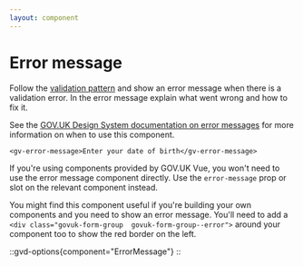 ```yaml
---
layout: component
---
```


# Error message

Follow the [validation pattern](https://design-system.service.gov.uk/patterns/validation/) and show an error message 
when there is a validation error. In the error message explain what went wrong and how to fix it.

See the [GOV.UK Design System documentation on error messages](https://design-system.service.gov.uk/components/error-message/) 
for more information on when to use this component.

```vue
<gv-error-message>Enter your date of birth</gv-error-message>
```

If you're using components provided by GOV.UK Vue, you won't need to use the error message component directly. Use
the `error-message` prop or slot on the relevant component instead.

You might find this component useful if you're building your own components and you need to show an error message. 
You'll need to add a `<div class="govuk-form-group  govuk-form-group--error">` around your component too to show the
red border on the left.

::gvd-options{component="ErrorMessage"}
::
